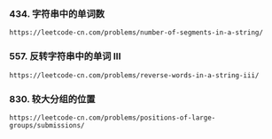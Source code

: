 
### 434. 字符串中的单词数
```shell script
https://leetcode-cn.com/problems/number-of-segments-in-a-string/
```

### 557. 反转字符串中的单词 III

```shell script
https://leetcode-cn.com/problems/reverse-words-in-a-string-iii/
```

### 830. 较大分组的位置
```shell script
https://leetcode-cn.com/problems/positions-of-large-groups/submissions/
```